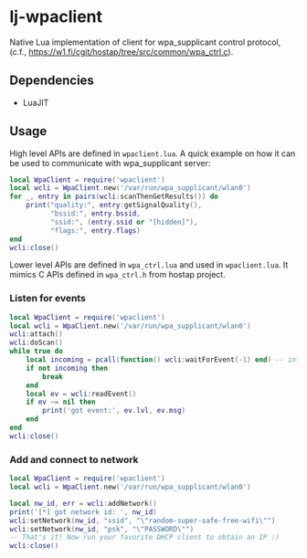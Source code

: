 lj-wpaclient
============

Native Lua implementation of client for wpa_supplicant control protocol,
(c.f., https://w1.fi/cgit/hostap/tree/src/common/wpa_ctrl.c).


Dependencies
------------

 * LuaJIT


Usage
-----
High level APIs are defined in `wpaclient.lua`. A quick example on how it can
be used to communicate with wpa_supplicant server:

```lua
local WpaClient = require('wpaclient')
local wcli = WpaClient.new('/var/run/wpa_supplicant/wlan0')
for _, entry in pairs(wcli:scanThenGetResults()) do
    print("quality:", entry:getSignalQuality(),
          "bssid:", entry.bssid,
          "ssid:", (entry.ssid or "[hidden]"),
          "flags:", entry.flags)
end
wcli:close()
```

Lower level APIs are defined in `wpa_ctrl.lua` and used in `wpaclient.lua`. It
mimics C APIs defined in `wpa_ctrl.h` from hostap project.


### Listen for events

```lua
local WpaClient = require('wpaclient')
local wcli = WpaClient.new('/var/run/wpa_supplicant/wlan0')
wcli:attach()
wcli:doScan()
while true do
    local incoming = pcall(function() wcli:waitForEvent(-1) end) -- inf wait
    if not incoming then
        break
    end
    local ev = wcli:readEvent()
    if ev ~= nil then
        print('got event:', ev.lvl, ev.msg)
    end
end
wcli:close()
```


### Add and connect to network

```lua
local WpaClient = require('wpaclient')
local wcli = WpaClient.new('/var/run/wpa_supplicant/wlan0')

local nw_id, err = wcli:addNetwork()
print('[*] got network id: ', nw_id)
wcli:setNetwork(nw_id, "ssid", "\"random-super-safe-free-wifi\"")
wcli:setNetwork(nw_id, "psk", "\"PASSWORD\"")
-- That's it! Now run your favorite DHCP client to obtain an IP :)
wcli:close()
```
